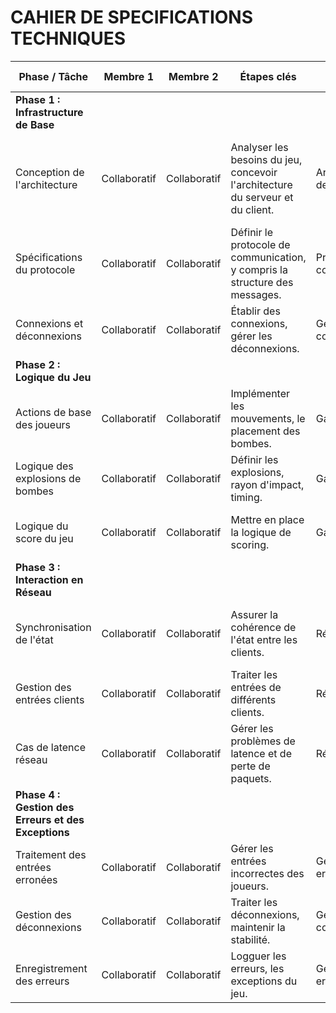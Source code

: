 # CAHIER DE SPECIFICATIONS TECHNIQUES

| Phase / Tâche                      | Membre 1                   | Membre 2                   | Étapes clés                                      | Axé sur...              | Ressources Utiles |
|-----------------------------------|----------------------------|----------------------------|--------------------------------------------------|-------------------------|-------------------|
| **Phase 1 : Infrastructure de Base**   |                           |                           |                                                  |                         |                   |
| Conception de l'architecture      | Collaboratif              | Collaboratif              | Analyser les besoins du jeu, concevoir l'architecture du serveur et du client. | Architecture de jeu      | Livres sur l'architecture de jeu, tutoriels en ligne sur la conception de serveurs de jeu. |
| Spécifications du protocole        | Collaboratif              | Collaboratif              | Définir le protocole de communication, y compris la structure des messages. | Protocole de communication | Documentation sur les protocoles de communication. |
| Connexions et déconnexions        | Collaboratif              | Collaboratif              | Établir des connexions, gérer les déconnexions.    | Gestion des connexions  | Tutoriels sur la programmation réseau. |
| **Phase 2 : Logique du Jeu**           |                           |                           |                                                  |                         |                   |
| Actions de base des joueurs      | Collaboratif              | Collaboratif              | Implémenter les mouvements, le placement des bombes. | Gameplay                | Tutoriels sur la création de jeux Bomberman. |
| Logique des explosions de bombes | Collaboratif              | Collaboratif              | Définir les explosions, rayon d'impact, timing. | Gameplay                | Tutoriels sur la création de jeux de tir. |
| Logique du score du jeu          | Collaboratif              | Collaboratif              | Mettre en place la logique de scoring.           | Gameplay                | Tutoriels sur la création de systèmes de score. |
| **Phase 3 : Interaction en Réseau**    |                           |                           |                                                  |                         |                   |
| Synchronisation de l'état        | Collaboratif              | Collaboratif              | Assurer la cohérence de l'état entre les clients. | Réseau                  | Documentation sur la synchronisation de jeux en réseau. |
| Gestion des entrées clients      | Collaboratif              | Collaboratif              | Traiter les entrées de différents clients.       | Réseau                  | Tutoriels sur la gestion des entrées client. |
| Cas de latence réseau            | Collaboratif              | Collaboratif              | Gérer les problèmes de latence et de perte de paquets. | Réseau                  | Ressources sur l'optimisation du réseau. |
| **Phase 4 : Gestion des Erreurs et des Exceptions** |                       |                           |                                                  |                         |                   |
| Traitement des entrées erronées  | Collaboratif              | Collaboratif              | Gérer les entrées incorrectes des joueurs.      | Gestion des erreurs     | Documentation sur la gestion des erreurs. |
| Gestion des déconnexions         | Collaboratif              | Collaboratif              | Traiter les déconnexions, maintenir la stabilité. | Gestion des connexions  | Tutoriels sur la gestion des déconnexions. |
| Enregistrement des erreurs       | Collaboratif              | Collaboratif              | Logguer les erreurs, les exceptions du jeu.     | Gestion des erreurs     | Tutoriels sur le logging en C. |
